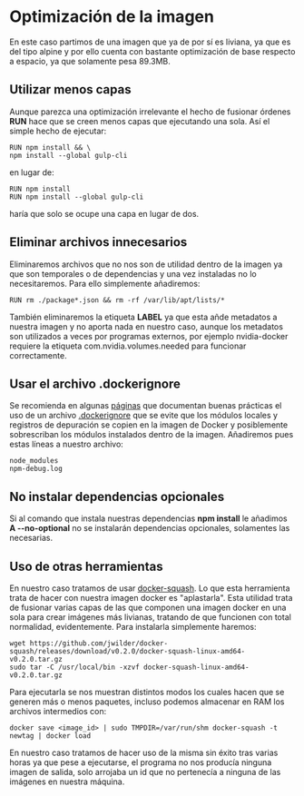 # Optimización de la imagen

En este caso partimos de una imagen que ya de por sí es liviana, ya que es del tipo alpine y por ello cuenta con bastante optimización de base respecto a espacio, ya que solamente pesa 89.3MB.

## Utilizar menos capas

Aunque parezca una optimización irrelevante el hecho de fusionar órdenes **RUN** hace que se creen menos capas que ejecutando una sola. Así el simple hecho de ejecutar:
~~~
RUN npm install && \
npm install --global gulp-cli
~~~
en lugar de:
~~~
RUN npm install
RUN npm install --global gulp-cli
~~~
haría que solo se ocupe una capa en lugar de dos.


## Eliminar archivos innecesarios

Eliminaremos archivos que no nos son de utilidad dentro de la imagen ya que son temporales o de dependencias y una vez instaladas no lo necesitaremos. Para ello simplemente añadiremos:
~~~
RUN rm ./package*.json && rm -rf /var/lib/apt/lists/*
~~~
También eliminaremos la etiqueta **LABEL** ya que esta añde metadatos a nuestra imagen y no aporta nada en nuestro caso, aunque los metadatos son utilizados a veces por programas externos, por ejemplo nvidia-docker requiere la etiqueta com.nvidia.volumes.needed para funcionar correctamente.

## Usar el archivo .dockerignore

Se recomienda en algunas [páginas](https://nodejs.org/en/docs/guides/nodejs-docker-webapp/) que documentan buenas prácticas el uso de un archivo [.dockerignore](https://github.com/XDavid1999/PacketService/blob/master/.dockerignore) que se evite que los módulos locales y registros de depuración se copien en la imagen de Docker y posiblemente sobrescriban los módulos instalados dentro de la imagen. Añadiremos pues estas líneas a nuestro archivo:
~~~
node_modules
npm-debug.log
~~~

## No instalar dependencias opcionales

Si al comando que instala nuestras dependencias **npm install** le añadimos **A --no-optional** no se instalarán dependencias opcionales, solamentes las necesarias.

## Uso de otras herramientas

En nuestro caso tratamos de usar [docker-squash](https://github.com/jwilder/docker-squash). Lo que esta herramienta trata de hacer con nuestra imagen docker es "aplastarla". Esta utilidad trata de fusionar varias capas de las que componen una imagen docker en una sola para crear imágenes más livianas, tratando de que funcionen con total normalidad, evidentemente. 
Para instalarla simplemente haremos:
~~~
wget https://github.com/jwilder/docker-squash/releases/download/v0.2.0/docker-squash-linux-amd64-v0.2.0.tar.gz
sudo tar -C /usr/local/bin -xzvf docker-squash-linux-amd64-v0.2.0.tar.gz
~~~
Para ejecutarla se nos muestran distintos modos los cuales hacen que se generen más o menos paquetes, incluso podemos almacenar en RAM los archivos intermedios con: 
~~~
docker save <image_id> | sudo TMPDIR=/var/run/shm docker-squash -t newtag | docker load
~~~
En nuestro caso tratamos de hacer uso de la misma sin éxito tras varias horas ya que pese a ejecutarse, el programa no nos producía ninguna imagen de salida, solo arrojaba un id que no pertenecía a ninguna de las imágenes en nuestra máquina.